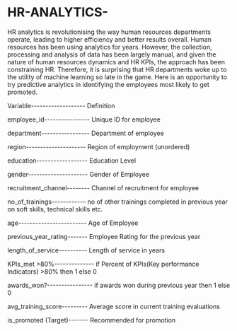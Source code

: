 # HR-ANALYTICS-
HR analytics is revolutionising the way human resources departments operate, leading to higher efficiency and better results overall. Human resources has been using analytics for years. However, the collection, processing and analysis of data has been largely manual, and given the nature of human resources dynamics and HR KPIs, the approach has been constraining HR. Therefore, it is surprising that HR departments woke up to the utility of machine learning so late in the game. Here is an opportunity to try predictive analytics in identifying the employees most likely to get promoted.






Variable-------------------	Definition


employee_id----------------	Unique ID for employee

department-----------------	Department of employee

region---------------------	Region of employment (unordered)

education------------------	Education Level

gender---------------------	Gender of Employee

recruitment_channel--------	Channel of recruitment for employee

no_of_trainings------------	no of other trainings completed in previous year on soft skills, technical skills etc.

age------------------------	Age of Employee

previous_year_rating-------	Employee Rating for the previous year

length_of_service----------	Length of service in years

KPIs_met >80%--------------	if Percent of KPIs(Key performance Indicators) >80% then 1 else 0

awards_won?----------------	if awards won during previous year then 1 else 0

avg_training_score---------	Average score in current training evaluations

is_promoted	(Target)------- Recommended for promotion
 


 
